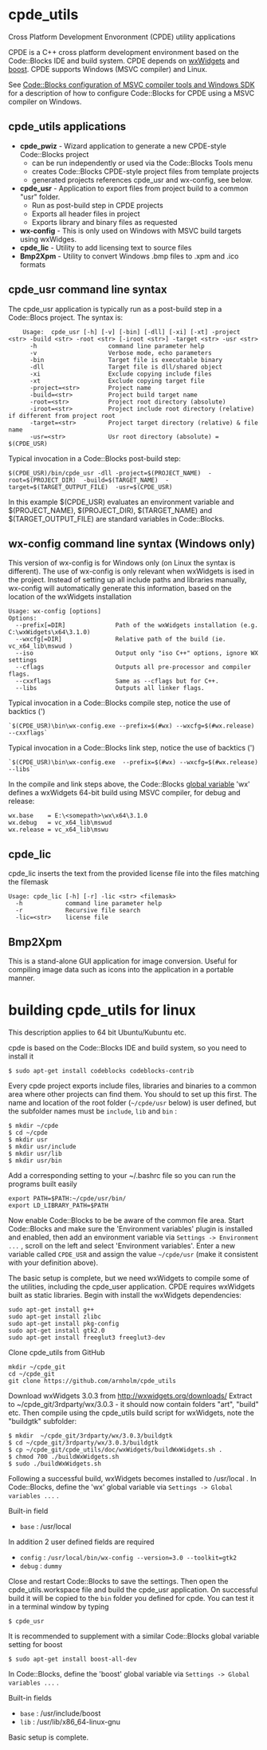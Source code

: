# cpde_utils
Cross Platform Development Envoronment (CPDE) utility applications

CPDE is a C++ cross platform development environment based on the Code::Blocks IDE and build system. CPDE  depends on [wxWidgets](https://www.wxwidgets.org/) and [boost](http://www.boost.org/). CPDE supports Windows (MSVC compiler) and Linux. 

See [Code::Blocks configuration of MSVC compiler tools and Windows SDK](doc/toolchain/CodeBlocks_MSVC_setup.pdf) for a description of how to configure Code::Blocks for CPDE using a MSVC compiler on Windows.

## cpde_utils applications
* **cpde_pwiz** - Wizard application to generate a new CPDE-style Code::Blocks project 
  * can be run independently or used via the Code::Blocks Tools menu
  * creates Code::Blocks CPDE-style project files from template projects 
  * generated projects references cpde_usr and wx-config, see below.
* **cpde_usr** - Application to export files from project build to a common "usr" folder. 
  * Run as post-build step in CPDE projects
  * Exports all header files in project
  * Exports library and binary files as requested
* **wx-config** - This is only used on Windows with MSVC build targets using wxWidges. 
* **cpde_lic** - Utility to add licensing text to source files
* **Bmp2Xpm** - Utility to convert Windows .bmp files to .xpm and .ico formats

## cpde_usr command line syntax
The cpde_usr application is typically run as a post-build step in a Code::Blocs project. The syntax is:

	    Usage:  cpde_usr [-h] [-v] [-bin] [-dll] [-xi] [-xt] -project <str> -build <str> -root <str> [-iroot <str>] -target <str> -usr <str>
	      -h                    command line parameter help
	      -v                    Verbose mode, echo parameters
	      -bin                  Target file is executable binary
	      -dll                  Target file is dll/shared object
	      -xi                   Exclude copying include files
	      -xt                   Exclude copying target file
	      -project=<str>        Project name
	      -build=<str>          Project build target name
	      -root=<str>           Project root directory (absolute)
	      -iroot=<str>          Project include root directory (relative) if different from project root
	      -target=<str>         Project target directory (relative) & file name
	      -usr=<str>            Usr root directory (absolute) = $(CPDE_USR)    

Typical invocation in a Code::Blocks post-build step:

    $(CPDE_USR)/bin/cpde_usr -dll -project=$(PROJECT_NAME)  -root=$(PROJECT_DIR)  -build=$(TARGET_NAME)  -target=$(TARGET_OUTPUT_FILE)  -usr=$(CPDE_USR)
    
In this example $(CPDE_USR) evaluates an environment variable and $(PROJECT_NAME), $(PROJECT_DIR), $(TARGET_NAME) and $(TARGET_OUTPUT_FILE) are standard variables in Code::Blocks.

## wx-config command line syntax (Windows only)
This version of wx-config is for Windows only (on Linux the syntax is different). The use of wx-config is only relevant when wxWidgets is ised in the project. Instead of setting up all include paths and libraries manually, wx-config will automatically generate this information, based on the location of the wxWidgets installation

    Usage: wx-config [options]
    Options:
      --prefix[=DIR]              Path of the wxWidgets installation (e.g. C:\wxWidgets\x64\3.1.0)
      --wxcfg[=DIR]               Relative path of the build (ie. vc_x64_lib\mswud )
      --iso                       Output only "iso C++" options, ignore WX settings
      --cflags                    Outputs all pre-processor and compiler flags.
      --cxxflags                  Same as --cflags but for C++.
      --libs                      Outputs all linker flags.

Typical invocation in a Code::Blocks compile step, notice the use of backtics (') 

    `$(CPDE_USR)\bin\wx-config.exe --prefix=$(#wx) --wxcfg=$(#wx.release) --cxxflags`
    
Typical invocation in a Code::Blocks link step, notice the use of backtics (')   

    `$(CPDE_USR)\bin\wx-config.exe  --prefix=$(#wx) --wxcfg=$(#wx.release) --libs`
    
In the compile and link steps above, the Code::Blocks [global variable](http://wiki.codeblocks.org/index.php/Global_compiler_variables) 'wx' defines a wxWidgets 64-bit build using MSVC compiler, for debug and release:

    wx.base    = E:\<somepath>\wx\x64\3.1.0
    wx.debug   = vc_x64_lib\mswud
    wx.release = vc_x64_lib\mswu
    
    
## cpde_lic
cpde_lic inserts the text from the provided license file into the files matching the filemask

    Usage: cpde_lic [-h] [-r] -lic <str> <filemask>
      -h            command line parameter help
      -r            Recursive file search
      -lic=<str>    license file    

    
## Bmp2Xpm 
This is a stand-alone GUI application for image conversion. Useful for compiling image data such as icons into the application in a portable manner.


# building cpde_utils for linux
This description applies to 64 bit Ubuntu/Kubuntu etc. 

cpde is based on the Code::Blocks IDE and build system, so you need to install it
    
    $ sudo apt-get install codeblocks codeblocks-contrib
    
Every cpde project exports include files, libraries and binaries to a common area where other projects can find them. You should to set up this first. The name and location of the root folder (`~/cpde/usr` below) is user defined, but the subfolder names must be `include`,  `lib` and `bin` :

    $ mkdir ~/cpde
    $ cd ~/cpde
    $ mkdir usr
    $ mkdir usr/include
    $ mkdir usr/lib
    $ mkdir usr/bin

Add a corresponding setting to your ~/.bashrc file so you can run the programs built easily

    export PATH=$PATH:~/cpde/usr/bin/
    export LD_LIBRARY_PATH=$PATH
    
Now enable Code::Blocks to be be aware of the common file area. Start Code::Blocks and make sure the 'Environment variables' plugin is installed and enabled, then add an environment variable via `Settings -> Environment ...` , scroll on the left and select 'Environment variables'. Enter a new variable called `CPDE_USR` and assign the value  `~/cpde/usr` (make it consistent with your definition above). 

The basic setup is complete, but we need wxWidgets to compile some of the utilities, including the cpde_user application. CPDE requires wxWidgets built as static libraries. Begin with install the wxWidgets dependencies:

    sudo apt-get install g++
    sudo apt-get install zlibc
    sudo apt-get install pkg-config
    sudo apt-get install gtk2.0
    sudo apt-get install freeglut3 freeglut3-dev
    
Clone cpde_utils from GitHub
    
    mkdir ~/cpde_git
    cd ~/cpde_git
    git clone https://github.com/arnholm/cpde_utils
     
Download wxWidgets 3.0.3 from http://wxwidgets.org/downloads/ 
Extract to ~/cpde_git/3rdparty/wx/3.0.3  - it should now contain folders "art", "build" etc. 
Then compile using the cpde_utils build script for wxWidgets, note the "buildgtk" subfolder:

    $ mkdir  ~/cpde_git/3rdparty/wx/3.0.3/buildgtk
    $ cd ~/cpde_git/3rdparty/wx/3.0.3/buildgtk
    $ cp ~/cpde_git/cpde_utils/doc/wxWidgets/buildWxWidgets.sh .
    $ chmod 700 ./buildWxWidgets.sh 
    $ sudo ./buildWxWidgets.sh 

Following a successful build, wxWidgets becomes installed to /usr/local . In Code::Blocks, define the 'wx' global variable via `Settings -> Global variables ...` . 

Built-in field 
* `base` : /usr/local

In addition 2 user defined fields are required
* `config` : `/usr/local/bin/wx-config --version=3.0 --toolkit=gtk2`  
* `debug` : `dummy`
    
Close and restart Code::Blocks to save the settings. Then open the cpde_utils.workspace file and build the cpde_usr application. On successful build it will be copied to the `bin` folder you defined for cpde. You can test it in a terminal window by typing

    $ cpde_usr

It is recommended to supplement with a similar Code::Blocks global variable setting for boost

    $ sudo apt-get install boost-all-dev
    
In Code::Blocks, define the 'boost' global variable via `Settings -> Global variables ...` . 

Built-in fields 
* `base` : /usr/include/boost 
* `lib` : /usr/lib/x86_64-linux-gnu

Basic setup is complete.
